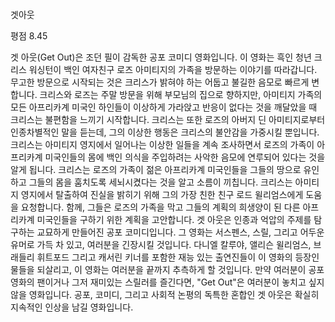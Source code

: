 겟아웃

평점 8.45

겟 아웃(Get Out)은 조던 필이 감독한 공포 코미디 영화입니다. 
이 영화는 흑인 청년 크리스 워싱턴이 백인 여자친구 로즈 아미티지의 가족을 방문하는 이야기를 따라갑니다. 
무고한 방문으로 시작되는 것은 크리스가 밝혀야 하는 어둡고 불길한 음모로 빠르게 변합니다. 
크리스와 로즈는 주말 방문을 위해 부모님의 집으로 향하지만,
 아미티지 가족의 모든 아프리카계 미국인 하인들이 이상하게 가라앉고 반응이 없다는 것을 깨달았을 때 크리스는 불편함을 느끼기 시작합니다.
 크리스는 또한 로즈의 아버지 딘 아미티지로부터 인종차별적인 말을 듣는데, 그의 이상한 행동은 크리스의 불안감을 가중시킬 뿐입니다. 
 크리스는 아미티지 영지에서 일어나는 이상한 일들을 계속 조사하면서 로즈의 가족이 아프리카계 미국인들의 몸에 백인 의식을 주입하려는 사악한 음모에 연루되어 있다는 것을 알게 됩니다. 크리스는 로즈의 가족이 젊은 아프리카계 미국인들을 그들의 땅으로 유인하고 그들의 몸을 훔치도록 세뇌시켰다는 것을 알고 소름이 끼칩니다. 
 크리스는 아미티지 영지에서 탈출하여 진실을 밝히기 위해 그의 가장 친한 친구 로드 윌리엄스에게 도움을 요청합니다.
  함께, 그들은 로즈의 가족을 막고 그들의 계획의 희생양이 된 다른 아프리카계 미국인들을 구하기 위한 계획을 고안합니다. 
  겟 아웃은 인종과 억압의 주제를 탐구하는 교묘하게 만들어진 공포 코미디입니다. 
  그 영화는 서스펜스, 스릴, 그리고 어두운 유머로 가득 차 있고, 여러분을 긴장시킬 것입니다. 
  다니엘 칼루야, 앨리슨 윌리엄스, 브래들리 휘트포드 그리고 캐서린 키너를 포함한 재능 있는 출연진들이 이 영화의 등장인물들을 되살리고, 
  이 영화는 여러분을 끝까지 추측하게 할 것입니다. 만약 여러분이 공포 영화의 팬이거나 그저 재미있는 스릴러를 즐긴다면, 
  "Get Out"은 여러분이 놓치고 싶지 않을 영화입니다. 공포, 코미디, 그리고 사회적 논평의 독특한 혼합인 겟 아웃은 확실히 지속적인 인상을 남길 영화입니다.